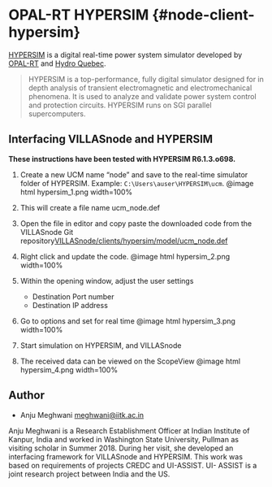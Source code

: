 # OPAL-RT HYPERSIM {#node-client-hypersim}

[HYPERSIM](https://www.opal-rt.com/systems-hypersim/) is a digital real-time power system simulator developed by [OPAL-RT](http://opal-rt.com) and [Hydro Quebec](http://www.hydroquebec.com/international/en/technology/grid-simulation.html).

> HYPERSIM is a top-performance, fully digital simulator designed for in depth analysis of transient electromagnetic and electromechanical phenomena. It is used to analyze and validate power system control and protection circuits. HYPERSIM runs on SGI parallel supercomputers.

## Interfacing VILLASnode and HYPERSIM

**These instructions have been tested with HYPERSIM R6.1.3.o698.**

1. Create a new UCM name “node” and save to the real-time simulator folder of HYPERSIM.
   Example: `C:\Users\auser\HYPERSIM\ucm`.
	@image html hypersim_1.png width=100%

2. This will create a file name ucm_node.def

3. Open the file in editor and copy paste the downloaded code from the VILLASnode Git repository[VILLASnode/clients/hypersim/model/ucm_node.def](https://git.rwth-aachen.de/acs/public/villas/VILLASnode/raw/develop/clients/hypersim/model/ucm_node.def)

4. Right click and update the code.
	@image html hypersim_2.png width=100%

5. Within the opening window, adjust the user settings
   - Destination Port number
   - Destination IP address

6. Go to options and set for real time
	@image html hypersim_3.png width=100%

7. Start simulation on HYPERSIM, and VILLASnode

8. The received data can be viewed on the ScopeView
	@image html hypersim_4.png width=100%

## Author

- Anju Meghwani <meghwani@iitk.ac.in>

Anju Meghwani is a Research Establishment Officer at Indian Institute of Kanpur, India and worked in Washington State University, Pullman as visiting scholar in Summer 2018.
During her visit, she developed an interfacing framework for VILLASnode and HYPERSIM.
This work was based on requirements of projects CREDC and UI-ASSIST.
UI- ASSIST is a joint research project between India and the US.
